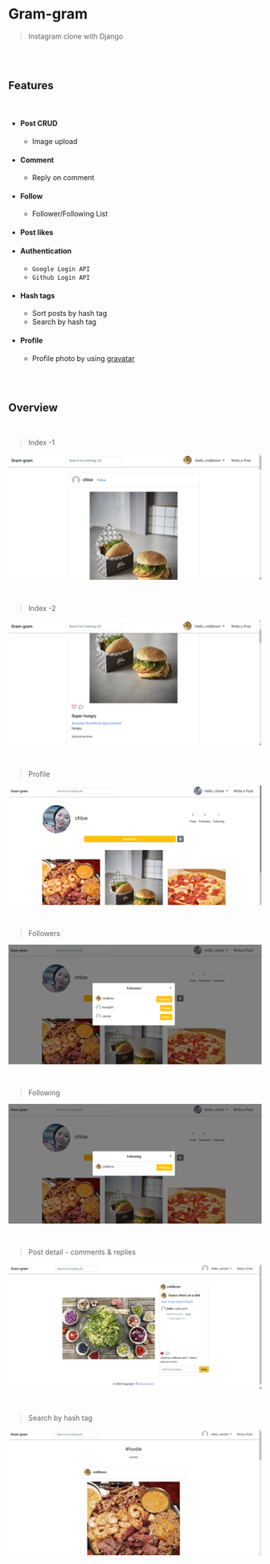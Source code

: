 # Gram-gram

> Instagram clone with Django

<br>

<br>

## Features

<br>

- #### Post CRUD
  
  - Image upload
  
- #### Comment 
  
  - Reply on comment
  
- #### Follow
  
  - Follower/Following List
  
- #### Post likes

- #### Authentication

  - `Google Login API`
  - `Github Login API`

- #### Hash tags
  
  - Sort posts by hash tag
  - Search by hash tag
  
- #### Profile
  
  - Profile photo by using [gravatar](https://en.gravatar.com/)

<br>

<br>

## Overview

<br>

> Index -1

![](./README-images/gram-gram_index_01.png)

<br>

> Index -2

![](./README-images/gram-gram_index_02.png)

<br>

> Profile

![](./README-images/gram-gram_profile_01.png)

<br>

> Followers

![](./README-images/gram-gram_follower_01.png)

<br>

> Following

![](./README-images/gram-gram_following_01.png)

<br>

> Post detail - comments & replies

![](./README-images/gram-gram_comment_01.png)

<br>

> Search by hash tag

![](./README-images/gram-gram_search_01.png)

<br>

<br>